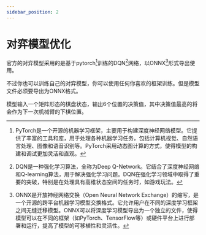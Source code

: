 ```yaml
---
sidebar_position: 2
---
```


# 对弈模型优化

官方的对弈模型采用的是基于pytorch[^1]训练的DQN[^2]网络，以ONNX[^3]形式导出使用。

不过你也可以训练自己的对弈模型，你可以使用任何你喜欢的框架训练。但是模型文件必须要导出为ONNX格式。

模型输入一个矩阵形态的棋盘状态，输出6个位置的决策值，其中决策值最高的将会作为下一次机械臂的下棋位置。

[^1]: PyTorch是一个开源的机器学习框架，主要用于构建深度神经网络模型。它提供了丰富的工具和库，用于处理各种机器学习任务，包括计算机视觉、自然语言处理、图像和语音识别等。PyTorch采用动态图计算的方式，使得模型的构建和调试更加灵活和直观。

[^2]: DQN是一种强化学习算法，全称为Deep Q-Network。它结合了深度神经网络和Q-learning算法，用于解决强化学习问题。DQN在强化学习领域中取得了重要的突破，特别是在处理具有高维状态空间的任务时，如游戏玩法。

[^3]: ONNX是开放神经网络交换（Open Neural Network Exchange）的缩写，是一个开源的跨平台机器学习模型交换格式。它允许用户在不同的深度学习框架之间无缝迁移模型。ONNX可以将深度学习模型导出为一个独立的文件，使得模型可以在不同的框架（如PyTorch、TensorFlow等）或硬件平台上进行部署和运行，提高了模型的可移植性和灵活性。
